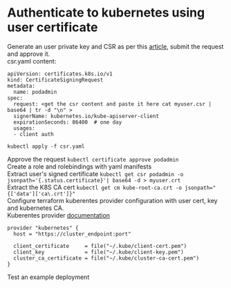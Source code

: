 # Authenticate to kubernetes using user certificate

Generate an user private key and CSR as per this [article](https://kubernetes.io/docs/reference/access-authn-authz/certificate-signing-requests/#normal-user), submit the request and approve it. <br>
csr.yaml content:
```
apiVersion: certificates.k8s.io/v1
kind: CertificateSigningRequest
metadata:
  name: podadmin
spec:
  request: <get the csr content and paste it here cat myuser.csr | base64 | tr -d "\n" >
  signerName: kubernetes.io/kube-apiserver-client
  expirationSeconds: 86400  # one day
  usages:
  - client auth
```
`kubectl apply -f csr.yaml` <br>

Approve the request `kubectl certificate approve podadmin` <br>
Create a role and rolebindings with yaml manifests <br>
Extract user's signed certificate `kubectl get csr podadmin -o jsonpath='{.status.certificate}'| base64 -d > myuser.crt` <br>
Extract the K8S CA cert `kubectl get cm kube-root-ca.crt -o jsonpath="{['data']['ca\.crt']}"` <br>
Configure terraform kuberentes provider configuration with user cert, key and kubernetes CA. <br>
Kuberentes provider [documentation](https://registry.terraform.io/providers/hashicorp/kubernetes/latest/docs#credentials-config)
```
provider "kubernetes" {
  host = "https://cluster_endpoint:port"

  client_certificate     = file("~/.kube/client-cert.pem")
  client_key             = file("~/.kube/client-key.pem")
  cluster_ca_certificate = file("~/.kube/cluster-ca-cert.pem")
}
```

Test an example deployment
